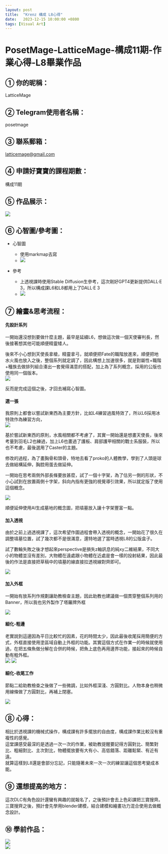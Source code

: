 ```yaml
---
layout: post
title:  "Krenz 構成 L8心得"
date:   2023-12-15 10:00:00 +0800
tags: [Visual Art]
---
```


# PosetMage-LatticeMage-構成11期-作業心得-L8畢業作品

## ① 你的昵稱：
LatticeMage

## ② Telegram使用者名稱：
posetmage

## ③ 聯系郵箱：
latticemage@gmail.com

## ④ 申請好寶寶的課程期數：
構成11期

## ⑤ 作品展示：

![](/images/krenz-comp/L8.png)

## ⑥ 心智圖/參考圖：

* 心智圖
  * 使用markmap去寫
  * ![](/images/krenz-comp/L8%20markmap.png)

* 參考
  * 上透視課時使用Stable Diffusion生參考，這次剛好GPT4更新提供DALL·E 3，所以構成課L6和L8都用上了DALL·E 3
  * ![](/images/krenz-comp/ref.png)


## ⑦ 繪畫&思考流程：

#### 先設計系列
一開始還沒想到要做什麼主題，最早是延續L6，想做這次做一個天使審判長，然後接著想其他可能順便精靈矮人。  

後來不小心想到天使長拿槍，精靈拿弓，就順便把Fate的職階放進來，順便把地水火風也放入之後，整個系列就定調了，因此構想上加速很多，就是對屬性+職階+種族去做排列組合湊出一套覺得滿意的搭配，加上為了系列概念，採用的公版也使用同一個版本。  
![](/images/krenz-comp/L8%20cp0.png)

反而是完成這個之後，才回去補寫心智圖。


#### 選一張
我原則上都會以嘗試新東西為主要方針，比如L4練習過風特效了，所以L6採用冰特效作為練習方向，  
![](/images/krenz-comp/L6.png)

基於嘗試新東西的原則，水風相關都不考慮了，其實一開始還是想畫天使長，後來考量到羽毛L2也練過，加上L6也畫過了護板、肩部護甲相關的戰士系服裝，所以也不考慮，最後選用了Caster的主題。

修改的過程，為了畫胸骨和頭骨，特地去看了proko的人體教學，學到了人頭是球去做結構延伸，胸腔用蛋去做延伸。

一開始在思考兩側外部長條要放甚麼，試了一個十字架，為了估另一側的形狀，不小心試到在放置兩側十字架，斜向內指有更強的視覺導引效果，所以就定版了使用這個概念。

![](/images/krenz-comp/cross.png)


順便延伸使用AI生成墓地的概念圖，把墳墓放入讓十字架豐富一點。


#### 加入透視
由於之前上過透視課了，這次希望作圖過程會帶入透視的概念，一開始花了很久在調整墳墓位置，試了幾次都不是很滿意，還特地選了當時透視L8的公版盒子。

試了數輪失敗之後才想起來perspective是損失z軸訊息的純xy二維結果，不同大小的物體並沒有差別，大物體在遠處跟小物體在近處是會一樣的投射結果，因此最後的作法是直接把草稿中的墳墓的線直接拉透視線對齊即可。

![](/images/krenz-comp/perspective.png)

#### 加入外框
一開始有放系列作規劃讓助教檢查主題，因此助教也建議做一個貫穿整個系列用的Banner，所以我也另外製作了塔羅牌外框

![](/images/krenz-comp/border.png)

#### 細化-粗邊
老實說到這邊因為平日比較忙的因素，花的時間太少，因此最後收尾採用簡便的方式，外框直接使用塗區域自動上外框的功能。其實這個方式在作業一的時候就使用過，在把五條魚做分解在合併的時候，把魚上底色再用邊界功能，接起來的時候自動有粗外框。  
![](/images/krenz-comp/trick1.png)
![](/images/krenz-comp/trick2.png)


#### 細化-收尾工作
節點二給助教檢查之後做了一些微調，比如外框深淺、方圓對比。人物本身也稍微用線條做了方圓對比，再補上閉塞。

![](/images/krenz-comp/L8.png)

## ⑧ 心得：
相比於透視課的機械式操作，構成課有許多擺放的自由度，構成課作業比較沒有重複性的感覺。  
這堂課感受最深的是透過一次一次的作業，被助教提醒要記得方圓對比、簡繁對比、粗細對比、主次對比，物體擺放要有大有小、高低錯落、距離鬆緊、有近有遠。  
就算這樣到L8還是會部分忘記，只能隨著未來一次一次的練習讓這個思考變成本能。


## ⑨ 還想提高的地方：
這次DLC有角色設計還蠻有興趣的就報名了，之後預計會去上色彩課把三寶搜齊。  
三寶搜齊之後，預計會先學用blender建模，結合建模和繪畫功力混合使用去做概念設計。  


## ⑩ 學前作品：
![](/images/krenz-pers/origin1.jpg)  
![](/images/krenz-pers/origin2.jpg)  
